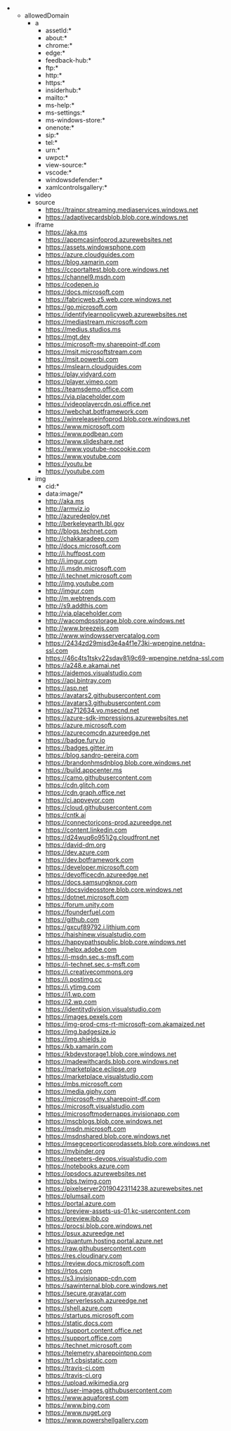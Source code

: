 - - allowedDomain
	- a
		- assetId:*
		- about:*
		- chrome:*
		- edge:*
		- feedback-hub:*
		- ftp:*
		- http:*
		- https:*
		- insiderhub:*
		- mailto:*
		- ms-help:*
		- ms-settings:*
		- ms-windows-store:*
		- onenote:*
		- sip:*
		- tel:*
		- urn:*
		- uwpct:*
		- view-source:*
		- vscode:*
		- windowsdefender:*
		- xamlcontrolsgallery:*
	- video
	- source
		- https://trainpr.streaming.mediaservices.windows.net
		- https://adaptivecardsblob.blob.core.windows.net
	- iframe
		- https://aka.ms
		- https://appmcasinfoprod.azurewebsites.net
		- https://assets.windowsphone.com
		- https://azure.cloudguides.com
		- https://blog.xamarin.com
		- https://ccportaltest.blob.core.windows.net
		- https://channel9.msdn.com
		- https://codepen.io
		- https://docs.microsoft.com
		- https://fabricweb.z5.web.core.windows.net
		- https://go.microsoft.com
		- https://identifylearnpolicyweb.azurewebsites.net
		- https://mediastream.microsoft.com
		- https://medius.studios.ms
		- https://mgt.dev
		- https://microsoft-my.sharepoint-df.com
		- https://msit.microsoftstream.com
		- https://msit.powerbi.com
		- https://mslearn.cloudguides.com
		- https://play.vidyard.com
		- https://player.vimeo.com
		- https://teamsdemo.office.com
		- https://via.placeholder.com
		- https://videoplayercdn.osi.office.net
		- https://webchat.botframework.com
		- https://winreleaseinfoprod.blob.core.windows.net
		- https://www.microsoft.com
		- https://www.podbean.com
		- https://www.slideshare.net
		- https://www.youtube-nocookie.com
		- https://www.youtube.com
		- https://youtu.be
		- https://youtube.com
	- img
		- cid:*
		- data:image/*
		- http://aka.ms
		- http://armviz.io
		- http://azuredeploy.net
		- http://berkeleyearth.lbl.gov
		- http://blogs.technet.com
		- http://chakkaradeep.com
		- http://docs.microsoft.com
		- http://i.huffpost.com
		- http://i.imgur.com
		- http://i.msdn.microsoft.com
		- http://i.technet.microsoft.com
		- http://img.youtube.com
		- http://imgur.com
		- http://m.webtrends.com
		- http://s9.addthis.com
		- http://via.placeholder.com
		- http://wacomdpsstorage.blob.core.windows.net
		- http://www.breezejs.com
		- http://www.windowsservercatalog.com
		- https://2434zd29misd3e4a4f1e73ki-wpengine.netdna-ssl.com
		- https://46c4ts1tskv22sdav81j9c69-wpengine.netdna-ssl.com
		- https://a248.e.akamai.net
		- https://aidemos.visualstudio.com
		- https://api.bintray.com
		- https://asp.net
		- https://avatars2.githubusercontent.com
		- https://avatars3.githubusercontent.com
		- https://az712634.vo.msecnd.net
		- https://azure-sdk-impressions.azurewebsites.net
		- https://azure.microsoft.com
		- https://azurecomcdn.azureedge.net
		- https://badge.fury.io
		- https://badges.gitter.im
		- https://blog.sandro-pereira.com
		- https://brandonhmsdnblog.blob.core.windows.net
		- https://build.appcenter.ms
		- https://camo.githubusercontent.com
		- https://cdn.glitch.com
		- https://cdn.graph.office.net
		- https://ci.appveyor.com
		- https://cloud.githubusercontent.com
		- https://cntk.ai
		- https://connectoricons-prod.azureedge.net
		- https://content.linkedin.com
		- https://d24wuq6o951i2g.cloudfront.net
		- https://david-dm.org
		- https://dev.azure.com
		- https://dev.botframework.com
		- https://developer.microsoft.com
		- https://devofficecdn.azureedge.net
		- https://docs.samsungknox.com
		- https://docsvideosstore.blob.core.windows.net
		- https://dotnet.microsoft.com
		- https://forum.unity.com
		- https://founderfuel.com
		- https://github.com
		- https://gxcuf89792.i.lithium.com
		- https://haishinew.visualstudio.com
		- https://happypathspublic.blob.core.windows.net
		- https://helpx.adobe.com
		- https://i-msdn.sec.s-msft.com
		- https://i-technet.sec.s-msft.com
		- https://i.creativecommons.org
		- https://i.postimg.cc
		- https://i.ytimg.com
		- https://i1.wp.com
		- https://i2.wp.com
		- https://identitydivision.visualstudio.com
		- https://images.pexels.com
		- https://img-prod-cms-rt-microsoft-com.akamaized.net
		- https://img.badgesize.io
		- https://img.shields.io
		- https://kb.xamarin.com
		- https://kbdevstorage1.blob.core.windows.net
		- https://madewithcards.blob.core.windows.net
		- https://marketplace.eclipse.org
		- https://marketplace.visualstudio.com
		- https://mbs.microsoft.com
		- https://media.giphy.com
		- https://microsoft-my.sharepoint-df.com
		- https://microsoft.visualstudio.com
		- https://microsoftmodernapps.invisionapp.com
		- https://mscblogs.blob.core.windows.net
		- https://msdn.microsoft.com
		- https://msdnshared.blob.core.windows.net
		- https://msegceporticoprodassets.blob.core.windows.net
		- https://mybinder.org
		- https://nepeters-devops.visualstudio.com
		- https://notebooks.azure.com
		- https://opsdocs.azurewebsites.net
		- https://pbs.twimg.com
		- https://pixelserver20190423114238.azurewebsites.net
		- https://plumsail.com
		- https://portal.azure.com
		- https://preview-assets-us-01.kc-usercontent.com
		- https://preview.ibb.co
		- https://procsi.blob.core.windows.net
		- https://psux.azureedge.net
		- https://quantum.hosting.portal.azure.net
		- https://raw.githubusercontent.com
		- https://res.cloudinary.com
		- https://review.docs.microsoft.com
		- https://rtos.com
		- https://s3.invisionapp-cdn.com
		- https://sawinternal.blob.core.windows.net
		- https://secure.gravatar.com
		- https://serverlessoh.azureedge.net
		- https://shell.azure.com
		- https://startups.microsoft.com
		- https://static.docs.com
		- https://support.content.office.net
		- https://support.office.com
		- https://technet.microsoft.com
		- https://telemetry.sharepointpnp.com
		- https://tr1.cbsistatic.com
		- https://travis-ci.com
		- https://travis-ci.org
		- https://upload.wikimedia.org
		- https://user-images.githubusercontent.com
		- https://www.aquaforest.com
		- https://www.bing.com
		- https://www.nuget.org
		- https://www.powershellgallery.com
